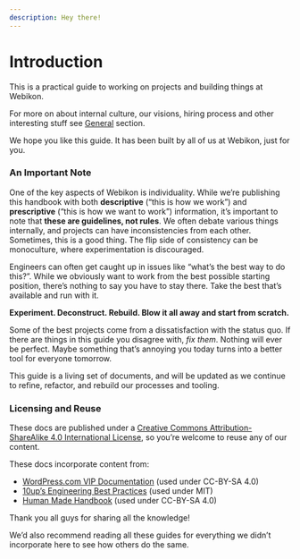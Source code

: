 ```yaml
---
description: Hey there!
---
```


# Introduction

This is a practical guide to working on projects and building things at Webikon.

For more on about internal culture, our visions, hiring process and other interesting stuff see [General](../general/) section.

We hope you like this guide. It has been built by all of us at Webikon, just for you.

### An Important Note <a id="an-important-note"></a>

One of the key aspects of Webikon is individuality. While we’re publishing this handbook with both **descriptive** \(“this is how we work”\) and **prescriptive** \(“this is how we want to work”\) information, it’s important to note that **these are guidelines, not rules**. We often debate various things internally, and projects can have inconsistencies from each other. Sometimes, this is a good thing. The flip side of consistency can be monoculture, where experimentation is discouraged.

Engineers can often get caught up in issues like “what’s the best way to do this?”. While we obviously want to work from the best possible starting position, there’s nothing to say you have to stay there. Take the best that’s available and run with it.

**Experiment. Deconstruct. Rebuild. Blow it all away and start from scratch.**

Some of the best projects come from a dissatisfaction with the status quo. If there are things in this guide you disagree with, _fix them_. Nothing will ever be perfect. Maybe something that’s annoying you today turns into a better tool for everyone tomorrow.

This guide is a living set of documents, and will be updated as we continue to refine, refactor, and rebuild our processes and tooling.

### Licensing and Reuse <a id="licensing-and-reuse"></a>

These docs are published under a [Creative Commons Attribution-ShareAlike 4.0 International License](https://creativecommons.org/licenses/by-sa/4.0/), so you’re welcome to reuse any of our content.

These docs incorporate content from:

* [WordPress.com VIP Documentation](https://vip.wordpress.com/documentation/) \(used under CC-BY-SA 4.0\)
* [10up’s Engineering Best Practices](https://10up.github.io/Engineering-Best-Practices/) \(used under MIT\)
* [Human Made Handbook](https://handbook.hmn.md) \(used under CC-BY-SA 4.0\)

Thank you all guys for sharing all the knowledge!

We’d also recommend reading all these guides for everything we didn’t incorporate here to see how others do the same.

